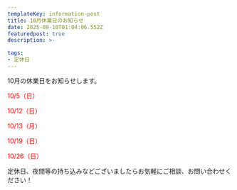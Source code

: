 ```yaml
---
templateKey: information-post
title: 10月休業日のお知らせ
date: 2025-09-10T01:04:06.552Z
featuredpost: true
description: >-

tags:
- 定休日
---
```


10月の休業日をお知らせします。

<span style="color: red;">10/5（日）</span>

<span style="color: red;">10/12（日）</span>

<span style="color: red;">10/13（月）</span>

<span style="color: red;">10/19（日）</span>

<span style="color: red;">10/26（日）</span>



定休日、夜間等の持ち込みなどございましたらお気軽にご相談、お問い合わせください！

